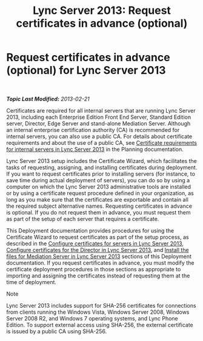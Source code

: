 ﻿---
title: 'Lync Server 2013: Request certificates in advance (optional)'
TOCTitle: Request certificates in advance (optional)
ms:assetid: 9d6d7de6-ff2a-46da-b1b7-a354c8e383e4
ms:mtpsurl: https://technet.microsoft.com/en-us/library/Gg412733(v=OCS.15)
ms:contentKeyID: 48184915
ms.date: 07/23/2014
mtps_version: v=OCS.15
---

<div data-xmlns="http://www.w3.org/1999/xhtml">

<div class="topic" data-xmlns="http://www.w3.org/1999/xhtml" data-msxsl="urn:schemas-microsoft-com:xslt" data-cs="http://msdn.microsoft.com/en-us/">

<div data-asp="http://msdn2.microsoft.com/asp">

# Request certificates in advance (optional) for Lync Server 2013

</div>

<div id="mainSection">

<div id="mainBody">

<span> </span>

_**Topic Last Modified:** 2013-02-21_

Certificates are required for all internal servers that are running Lync Server 2013, including each Enterprise Edition Front End Server, Standard Edition server, Director, Edge Server and stand-alone Mediation Server. Although an internal enterprise certification authority (CA) is recommended for internal servers, you can also use a public CA. For details about certificate requirements and about the use of a public CA, see [Certificate requirements for internal servers in Lync Server 2013](lync-server-2013-certificate-requirements-for-internal-servers.md) in the Planning documentation.

Lync Server 2013 setup includes the Certificate Wizard, which facilitates the tasks of requesting, assigning, and installing certificates during deployment. If you want to request certificates prior to installing servers (for instance, to save time during actual deployment of servers), you can do so by using a computer on which the Lync Server 2013 administrative tools are installed or by using a certificate request procedure defined in your organization, as long as you make sure that the certificates are exportable and contain all the required subject alternative names. Requesting certificates in advance is optional. If you do not request them in advance, you must request them as part of the setup of each server that requires a certificate.

This Deployment documentation provides procedures for using the Certificate Wizard to request certificates as part of the setup process, as described in the [Configure certificates for servers in Lync Server 2013](lync-server-2013-configure-certificates-for-servers.md), [Configure certificates for the Director in Lync Server 2013](lync-server-2013-configure-certificates-for-the-director.md), and [Install the files for Mediation Server in Lync Server 2013](lync-server-2013-install-the-files-for-mediation-server.md) sections of this Deployment documentation. If you request certificates in advance, you must modify the certificate deployment procedures in those sections as appropriate to importing and assigning the certificates instead of requesting them at the time of deployment.

<div>


> [!NOTE]  
> Lync Server 2013 includes support for SHA-256 certificates for connections from clients running the Windows Vista, Windows Server&nbsp;2008, Windows Server&nbsp;2008&nbsp;R2, and Windows 7 operating systems, and Lync Phone Edition. To support external access using SHA-256, the external certificate is issued by a public CA using SHA-256.



</div>

</div>

<span> </span>

</div>

</div>

</div>

